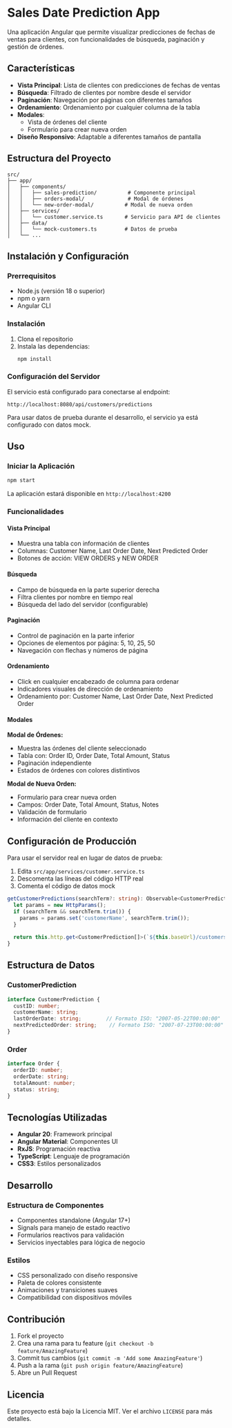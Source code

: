 # Sales Date Prediction App

Una aplicación Angular que permite visualizar predicciones de fechas de ventas para clientes, con funcionalidades de búsqueda, paginación y gestión de órdenes.

## Características

- **Vista Principal**: Lista de clientes con predicciones de fechas de ventas
- **Búsqueda**: Filtrado de clientes por nombre desde el servidor
- **Paginación**: Navegación por páginas con diferentes tamaños
- **Ordenamiento**: Ordenamiento por cualquier columna de la tabla
- **Modales**: 
  - Vista de órdenes del cliente
  - Formulario para crear nueva orden
- **Diseño Responsivo**: Adaptable a diferentes tamaños de pantalla

## Estructura del Proyecto

```
src/
├── app/
│   ├── components/
│   │   ├── sales-prediction/          # Componente principal
│   │   ├── orders-modal/              # Modal de órdenes
│   │   └── new-order-modal/          # Modal de nueva orden
│   ├── services/
│   │   └── customer.service.ts       # Servicio para API de clientes
│   ├── data/
│   │   └── mock-customers.ts         # Datos de prueba
│   └── ...
```

## Instalación y Configuración

### Prerrequisitos
- Node.js (versión 18 o superior)
- npm o yarn
- Angular CLI

### Instalación
1. Clona el repositorio
2. Instala las dependencias:
   ```bash
   npm install
   ```

### Configuración del Servidor
El servicio está configurado para conectarse al endpoint:
```
http://localhost:8080/api/customers/predictions
```

Para usar datos de prueba durante el desarrollo, el servicio ya está configurado con datos mock.

## Uso

### Iniciar la Aplicación
```bash
npm start
```

La aplicación estará disponible en `http://localhost:4200`

### Funcionalidades

#### Vista Principal
- Muestra una tabla con información de clientes
- Columnas: Customer Name, Last Order Date, Next Predicted Order
- Botones de acción: VIEW ORDERS y NEW ORDER

#### Búsqueda
- Campo de búsqueda en la parte superior derecha
- Filtra clientes por nombre en tiempo real
- Búsqueda del lado del servidor (configurable)

#### Paginación
- Control de paginación en la parte inferior
- Opciones de elementos por página: 5, 10, 25, 50
- Navegación con flechas y números de página

#### Ordenamiento
- Click en cualquier encabezado de columna para ordenar
- Indicadores visuales de dirección de ordenamiento
- Ordenamiento por: Customer Name, Last Order Date, Next Predicted Order

#### Modales

**Modal de Órdenes:**
- Muestra las órdenes del cliente seleccionado
- Tabla con: Order ID, Order Date, Total Amount, Status
- Paginación independiente
- Estados de órdenes con colores distintivos

**Modal de Nueva Orden:**
- Formulario para crear nueva orden
- Campos: Order Date, Total Amount, Status, Notes
- Validación de formulario
- Información del cliente en contexto

## Configuración de Producción

Para usar el servidor real en lugar de datos de prueba:

1. Edita `src/app/services/customer.service.ts`
2. Descomenta las líneas del código HTTP real
3. Comenta el código de datos mock

```typescript
getCustomerPredictions(searchTerm?: string): Observable<CustomerPrediction[]> {
  let params = new HttpParams();
  if (searchTerm && searchTerm.trim()) {
    params = params.set('customerName', searchTerm.trim());
  }
  
  return this.http.get<CustomerPrediction[]>(`${this.baseUrl}/customers/predictions`, { params });
}
```

## Estructura de Datos

### CustomerPrediction
```typescript
interface CustomerPrediction {
  custID: number;
  customerName: string;
  lastOrderDate: string;        // Formato ISO: "2007-05-22T00:00:00"
  nextPredictedOrder: string;    // Formato ISO: "2007-07-23T00:00:00"
}
```

### Order
```typescript
interface Order {
  orderID: number;
  orderDate: string;
  totalAmount: number;
  status: string;
}
```

## Tecnologías Utilizadas

- **Angular 20**: Framework principal
- **Angular Material**: Componentes UI
- **RxJS**: Programación reactiva
- **TypeScript**: Lenguaje de programación
- **CSS3**: Estilos personalizados

## Desarrollo

### Estructura de Componentes
- Componentes standalone (Angular 17+)
- Signals para manejo de estado reactivo
- Formularios reactivos para validación
- Servicios inyectables para lógica de negocio

### Estilos
- CSS personalizado con diseño responsive
- Paleta de colores consistente
- Animaciones y transiciones suaves
- Compatibilidad con dispositivos móviles

## Contribución

1. Fork el proyecto
2. Crea una rama para tu feature (`git checkout -b feature/AmazingFeature`)
3. Commit tus cambios (`git commit -m 'Add some AmazingFeature'`)
4. Push a la rama (`git push origin feature/AmazingFeature`)
5. Abre un Pull Request

## Licencia

Este proyecto está bajo la Licencia MIT. Ver el archivo `LICENSE` para más detalles.